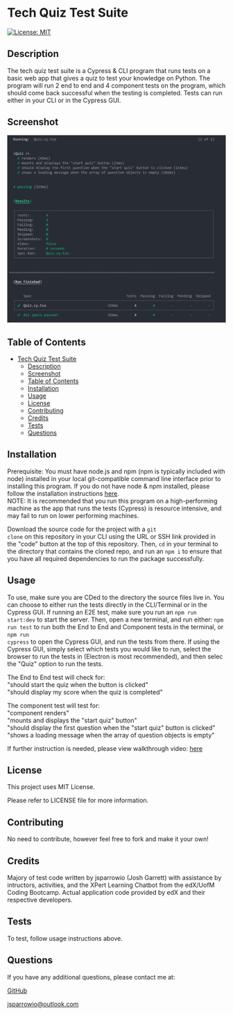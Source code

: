 # Tech Quiz Test Suite

[![License: MIT](https://img.shields.io/badge/License-MIT-yellow.svg)](https://opensource.org/licenses/MIT)
                 
## Description

The tech quiz test suite is a Cypress & CLI program that runs tests on a basic web app that gives a quiz to test your knowledge on Python. The program will run 2 end to end and 4 component tests on the program, which should come back successful when the testing is completed. Tests can run either in your CLI or in the Cypress GUI.

## Screenshot
  
<img src="./assets/tqtsss.png" alt="screenshot">

## Table of Contents
  
- [Tech Quiz Test Suite](#tech-quiz-test-suite)
  - [Description](#description)
  - [Screenshot](#screenshot)
  - [Table of Contents](#table-of-contents)
  - [Installation](#installation)
  - [Usage](#usage)
  - [License](#license)
  - [Contributing](#contributing)
  - [Credits](#credits)
  - [Tests](#tests)
  - [Questions](#questions)
  
## Installation
  
Prerequisite: You must have node.js and npm (npm is typically included with node) installed in your local git-compatible command line interface prior to installing this program. If you do not have node & npm installed, please follow the installation instructions [here](https://nodejs.org/).\
NOTE: It is recommended that you run this program on a high-performing machine as the app that runs the tests (Cypress) is resource intensive, and may fail to run on lower performing machines.

Download the source code for the project with a <code>git clone</code> on this repository in your CLI using the URL or SSH link provided in the "code" button at the top of this repository. Then, <code>cd</code> in your terminal to the directory that contains the cloned repo, and run an <code>npm i</code> to ensure that you have all required dependencies to run the package successfully.
  
## Usage
  
To use, make sure you are CDed to the directory the source files live in. You can choose to either run the tests directly in the CLI/Terminal or in the Cypress GUI. If running an E2E test, make sure you run an <code>npm run start:dev</code> to start the server. Then, open a new terminal, and run either: <code>npm run test</code> to run both the End to End and Component tests in the terminal, or <code>npm run cypress</code> to open the Cypress GUI, and run the tests from there. If using the Cypress GUI, simply select which tests you would like to run, select the browser to run the tests in (Electron is most recommended), and then selec the "Quiz" option to run the tests.

The End to End test will check for:\
"should start the quiz when the button is clicked"\
"should display my score when the quiz is completed"

The component test will test for:\
"component renders"\
"mounts and displays the "start quiz" button"\
"should display the first question when the "start quiz" button is clicked"\
"shows a loading message when the array of question objects is empty"

If further instruction is needed, please view walkthrough video: [here](https://drive.google.com/file/d/1L7Z72bu4Sxf44TJhEs3dadR9wFO6yoOh/view)

## License

This project uses MIT License.

Please refer to LICENSE file for more information.

## Contributing
  
No need to contribute, however feel free to fork and make it your own!
  
## Credits
  
Majory of test code written by jsparrowio (Josh Garrett) with assistance by intructors, activities, and the XPert Learning Chatbot from the edX/UofM Coding Bootcamp. Actual application code provided by edX and their respective developers.
  
## Tests
  
To test, follow usage instructions above.
  
## Questions
  
If you have any additional questions, please contact me at:
  
[GitHub](https://www.github.com/jsparrowio)
  
[jsparrowio@outlook.com](mailto:jsparrowio@outlook.com)